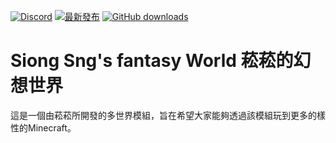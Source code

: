 [![Discord](https://discord.com/api/guilds/714087332738891857/widget.png)](https://discord.gg/5w9BUM4)
[![最新發布](https://img.shields.io/github/release/rrt467778/McSngbot.svg)](https://github.com/rrt467778/McSngbot/releases/latest)
[![GitHub downloads](https://img.shields.io/github/downloads/rrt467778/McSngbot/total.svg)](https://github.com/rrt467778/McSngbot/releases/latest)


# Siong Sng's fantasy World 菘菘的幻想世界
這是一個由菘菘所開發的多世界模組，旨在希望大家能夠透過該模組玩到更多的樣性的Minecraft。
